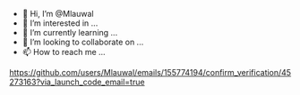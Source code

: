 - 👋 Hi, I’m @Mlauwal
- 👀 I’m interested in ...
- 🌱 I’m currently learning ...
- 💞️ I’m looking to collaborate on ...
- 📫 How to reach me ...

<!---
Mlauwal/Mlauwal is a ✨ special ✨ repository because its `README.md` (this file) appears on your GitHub profile.
You can click the Preview link to take a look at your changes.
--->
https://github.com/users/Mlauwal/emails/155774194/confirm_verification/45273163?via_launch_code_email=true
